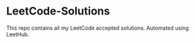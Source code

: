 # LeetCode-Solutions
This repo contains all my LeetCode accepted solutions. Automated using LeetHub.
